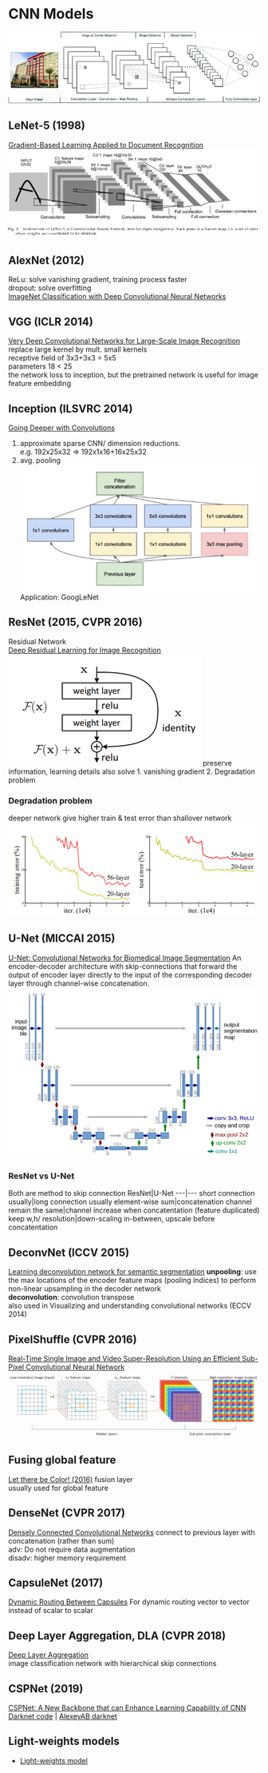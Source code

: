 # CNN Models
![](img/CNN_max_pooling.png)
## LeNet-5 (1998)
[Gradient-Based Learning Applied to Document Recognition](http://www.dengfanxin.cn/wp-content/uploads/2016/03/1998Lecun.pdf)
![](img/LeNet.png)
## AlexNet (2012)
ReLu: solve vanishing gradient, training process faster  
dropout: solve overfitting  
[ImageNet Classification with Deep Convolutional Neural Networks](https://papers.nips.cc/paper/4824-imagenet-classification-with-deep-convolutional-neural-networks.pdf)
## VGG (ICLR 2014)
[Very Deep Convolutional Networks for Large-Scale Image Recognition](https://arxiv.org/abs/1409.1556)  
replace large kernel by mult. small kernels  
receptive field of 3x3+3x3 = 5x5  
parameters 18 < 25  
the network loss to inception, but the pretrained network is useful for image feature embedding  

## Inception (ILSVRC 2014)
[Going Deeper with Convolutions](https://arxiv.org/abs/1409.4842)  
1. approximate sparse CNN/ dimension reductions.  
e.g. 192x25x32 ⇒ 192x1x16+16x25x32
2. avg. pooling
![](img/inception.png)
Application: GoogLeNet

## ResNet (2015, CVPR 2016)
Residual Network  
[Deep Residual Learning for Image Recognition](https://arxiv.org/abs/1512.03385)
![](img/ResNet_core.png)
preserve information, learning details
also solve 	1. vanishing gradient
            2. Degradation problem
### Degradation problem
deeper network give higher train & test error than shallover network
![](img/resnet_degradation_problem.png)

## U-Net (MICCAI 2015)
[U-Net: Convolutional Networks for Biomedical Image Segmentation](https://arxiv.org/abs/1505.04597)
An encoder-decoder architecture with skip-connections that forward the output of encoder layer directly to the input of the corresponding decoder layer through channel-wise concatenation.
![](img/U-net.png)
### ResNet vs U-Net
Both are method to skip connection
ResNet|U-Net
---|---
short connection usually|long connection usually 
element-wise sum|concatenation
channel remain the same|channel increase when concatentation (feature duplicated)
keep w,h/ resolution|down-scaling in-between, upscale before concatentation

## DeconvNet (ICCV 2015)
[Learning deconvolution network for semantic segmentation](https://arxiv.org/abs/1505.04366)
**unpooling**: use the max locations of the encoder feature maps (pooling indices) to perform non-linear upsampling in the decoder network  
**deconvolution**: convolution transpose  
also used in Visualizing and understanding convolutional networks (ECCV 2014)

## PixelShuffle (CVPR 2016)
[Real-Time Single Image and Video Super-Resolution Using an Efficient Sub-Pixel Convolutional Neural Network](https://arxiv.org/abs/1609.05158)
![](img/PixelShuffle.png)

## Fusing global feature
[Let there be Color! (2016)](/CNN/img2img/colorization#let-there-be-color-siggraph-2016)
fusion layer  
usually used for global feature

## DenseNet (CVPR 2017)
[Densely Connected Convolutional Networks](https://arxiv.org/abs/1608.06993)
connect to previous layer with concatenation (rather than sum)  
adv: 		Do not require data augmentation  
disadv: 	higher memory requirement  

## CapsuleNet (2017)
[Dynamic Routing Between Capsules](https://arxiv.org/abs/1710.09829)
For dynamic routing
vector to vector instead of scalar to scalar

## Deep Layer Aggregation, DLA (CVPR 2018)
[Deep Layer Aggregation](https://arxiv.org/abs/1707.06484)  
image classification network with hierarchical skip connections

## CSPNet (2019)
[CSPNet: A New Backbone that can Enhance Learning Capability of CNN](https://arxiv.org/abs/1911.11929v1)  
[Darknet code](https://github.com/WongKinYiu/CrossStagePartialNetworks) | 
[AlexeyAB darknet](https://github.com/AlexeyAB/darknet/issues/4406)  

## Light-weights models
* [Light-weights model](/CNN/light-weight_models.md)